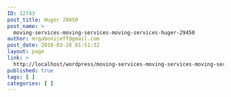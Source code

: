 ```yaml
---
ID: 12743
post_title: Huger 29450
post_name: >
  moving-services-moving-services-moving-services-huger-29450
author: mrgabonijeff@gmail.com
post_date: 2018-03-28 01:51:32
layout: page
link: >
  http://localhost/wordpress/moving-services-moving-services-moving-services-huger-29450/
published: true
tags: [ ]
categories: [ ]
---
```


